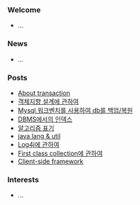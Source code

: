 ### Welcome  
- ...

### News  
- ...  

### Posts  
- [About transaction](./db/transaction.md)  
- [객체지향 설계에 관하여](/docs/object/객체지향설계.md)  
- [Mysql 워크벤치를 사용하여 db를 백업/복원](/docs/db/backUp.md)  
- [DBMS에서의 인덱스](/docs/db/SQL인덱스.md)  
- [알고리즘 표기](/docs/lang/evaluateAlgorithm.md)  
- [java lang & util](/docs/lang/package.md)  
- [Log4j에 관하여](/docs/lang/log4j.md)  
- [First class collection에 관하여](/docs/thoughtWorksAnthology/firstCalssCollection.md)  
- [Client-side framework](/docs/vue/routing.md)  

### Interests  
- ...
